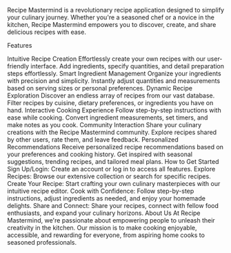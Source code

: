 Recipe Mastermind is a revolutionary recipe application designed to simplify your culinary journey. Whether you're a seasoned chef or a novice in the kitchen, Recipe Mastermind empowers you to discover, create, and share delicious recipes with ease.

Features

Intuitive Recipe Creation Effortlessly create your own recipes with our user-friendly interface. Add ingredients, specify quantities, and detail preparation steps effortlessly.
Smart Ingredient Management Organize your ingredients with precision and simplicity. Instantly adjust quantities and measurements based on serving sizes or personal preferences.
Dynamic Recipe Exploration Discover an endless array of recipes from our vast database. Filter recipes by cuisine, dietary preferences, or ingredients you have on hand.
Interactive Cooking Experience Follow step-by-step instructions with ease while cooking. Convert ingredient measurements, set timers, and make notes as you cook.
Community Interaction Share your culinary creations with the Recipe Mastermind community. Explore recipes shared by other users, rate them, and leave feedback.
Personalized Recommendations Receive personalized recipe recommendations based on your preferences and cooking history. Get inspired with seasonal suggestions, 
trending recipes, and tailored meal plans. How to Get Started Sign Up/Login: Create an account or log in to access all features. Explore Recipes: Browse our extensive collection or search for specific recipes. 
Create Your Recipe: Start crafting your own culinary masterpieces with our intuitive recipe editor. Cook with Confidence: Follow step-by-step instructions, adjust ingredients as needed, and enjoy your homemade delights.
Share and Connect: Share your recipes, connect with fellow food enthusiasts, and expand your culinary horizons. About Us At Recipe Mastermind, we're passionate about empowering people to unleash their creativity in the kitchen.
Our mission is to make cooking enjoyable, accessible, and rewarding for everyone, from aspiring home cooks to seasoned professionals.
